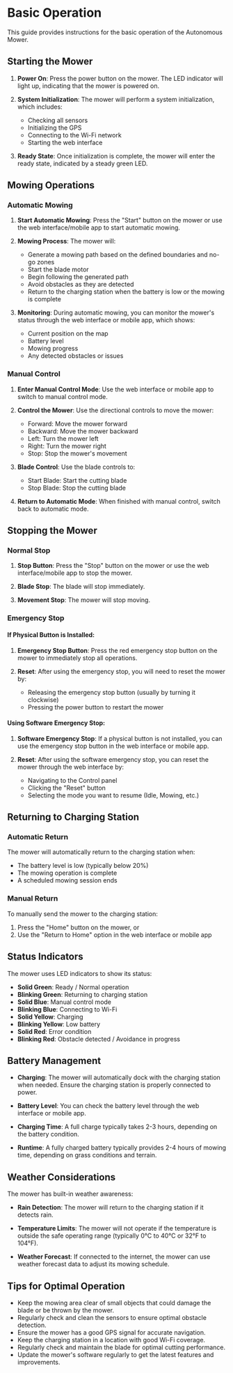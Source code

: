# Basic Operation

This guide provides instructions for the basic operation of the Autonomous Mower.

## Starting the Mower

1. **Power On**: Press the power button on the mower. The LED indicator will light up, indicating that the mower is powered on.

2. **System Initialization**: The mower will perform a system initialization, which includes:

   - Checking all sensors
   - Initializing the GPS
   - Connecting to the Wi-Fi network
   - Starting the web interface

3. **Ready State**: Once initialization is complete, the mower will enter the ready state, indicated by a steady green LED.

## Mowing Operations

### Automatic Mowing

1. **Start Automatic Mowing**: Press the "Start" button on the mower or use the web interface/mobile app to start automatic mowing.

2. **Mowing Process**: The mower will:

   - Generate a mowing path based on the defined boundaries and no-go zones
   - Start the blade motor
   - Begin following the generated path
   - Avoid obstacles as they are detected
   - Return to the charging station when the battery is low or the mowing is complete

3. **Monitoring**: During automatic mowing, you can monitor the mower's status through the web interface or mobile app, which shows:
   - Current position on the map
   - Battery level
   - Mowing progress
   - Any detected obstacles or issues

### Manual Control

1. **Enter Manual Control Mode**: Use the web interface or mobile app to switch to manual control mode.

2. **Control the Mower**: Use the directional controls to move the mower:

   - Forward: Move the mower forward
   - Backward: Move the mower backward
   - Left: Turn the mower left
   - Right: Turn the mower right
   - Stop: Stop the mower's movement

3. **Blade Control**: Use the blade controls to:

   - Start Blade: Start the cutting blade
   - Stop Blade: Stop the cutting blade

4. **Return to Automatic Mode**: When finished with manual control, switch back to automatic mode.

## Stopping the Mower

### Normal Stop

1. **Stop Button**: Press the "Stop" button on the mower or use the web interface/mobile app to stop the mower.

2. **Blade Stop**: The blade will stop immediately.

3. **Movement Stop**: The mower will stop moving.

### Emergency Stop

#### If Physical Button is Installed:

1. **Emergency Stop Button**: Press the red emergency stop button on the mower to immediately stop all operations.

2. **Reset**: After using the emergency stop, you will need to reset the mower by:
   - Releasing the emergency stop button (usually by turning it clockwise)
   - Pressing the power button to restart the mower

#### Using Software Emergency Stop:

1. **Software Emergency Stop**: If a physical button is not installed, you can use the emergency stop button in the web interface or mobile app.

2. **Reset**: After using the software emergency stop, you can reset the mower through the web interface by:
   - Navigating to the Control panel
   - Clicking the "Reset" button
   - Selecting the mode you want to resume (Idle, Mowing, etc.)

## Returning to Charging Station

### Automatic Return

The mower will automatically return to the charging station when:

- The battery level is low (typically below 20%)
- The mowing operation is complete
- A scheduled mowing session ends

### Manual Return

To manually send the mower to the charging station:

1. Press the "Home" button on the mower, or
2. Use the "Return to Home" option in the web interface or mobile app

## Status Indicators

The mower uses LED indicators to show its status:

- **Solid Green**: Ready / Normal operation
- **Blinking Green**: Returning to charging station
- **Solid Blue**: Manual control mode
- **Blinking Blue**: Connecting to Wi-Fi
- **Solid Yellow**: Charging
- **Blinking Yellow**: Low battery
- **Solid Red**: Error condition
- **Blinking Red**: Obstacle detected / Avoidance in progress

## Battery Management

- **Charging**: The mower will automatically dock with the charging station when needed. Ensure the charging station is properly connected to power.

- **Battery Level**: You can check the battery level through the web interface or mobile app.

- **Charging Time**: A full charge typically takes 2-3 hours, depending on the battery condition.

- **Runtime**: A fully charged battery typically provides 2-4 hours of mowing time, depending on grass conditions and terrain.

## Weather Considerations

The mower has built-in weather awareness:

- **Rain Detection**: The mower will return to the charging station if it detects rain.

- **Temperature Limits**: The mower will not operate if the temperature is outside the safe operating range (typically 0°C to 40°C or 32°F to 104°F).

- **Weather Forecast**: If connected to the internet, the mower can use weather forecast data to adjust its mowing schedule.

## Tips for Optimal Operation

- Keep the mowing area clear of small objects that could damage the blade or be thrown by the mower.
- Regularly check and clean the sensors to ensure optimal obstacle detection.
- Ensure the mower has a good GPS signal for accurate navigation.
- Keep the charging station in a location with good Wi-Fi coverage.
- Regularly check and maintain the blade for optimal cutting performance.
- Update the mower's software regularly to get the latest features and improvements.
